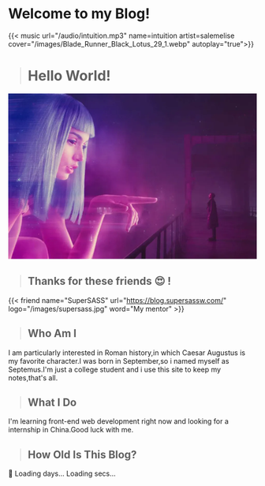 # Welcome to my Blog!


{{< music url="/audio/intuition.mp3" name=intuition artist=salemelise cover="/images/Blade_Runner_Black_Lotus_29_1.webp" autoplay="true">}}

> # Hello World!
<img src="/images/bladerunner.webp" >

> ## Thanks for these friends :heart_eyes: !
> 

<div class="flink" id="article-container">
<div class="friend-list-div" >

{{< friend name="SuperSASS" url="https://blog.supersassw.com/" logo="/images/supersass.jpg" word="My mentor" >}}

</div>
</div>

> ## Who Am I

I am particularly interested in Roman history,in which Caesar Augustus is my favorite character.I was born in September,so i named myself as 
Septemus.I'm just a college student and i use this site to keep my notes,that's all.


> ## What I Do

I'm learning front-end web development right now and looking for a internship in China.Good luck with me. 

> ## How Old Is This Blog?
<script type=text/javascript>
    var now = new Date();
    function createtime() {
        var grt = new Date("01/11/2023 16:38:52");//此处修改你的建站时间或者网站上线时间
        now.setTime(now.getTime() + 250);
        var years = (now - grt) / 1000 / 60 / 60 / 24 / 365;
        var ynum = Math.floor(years);
        var days = (now - grt) / 1000 / 60 / 60 / 24;
        var dnum = Math.floor(days);
        var hours = (now - grt) / 1000 / 60 / 60 - (24 * dnum);
        var hnum = Math.floor(hours);
        if (String(hnum).length === 1) {
            hnum = "0" + hnum;
        }
        var minutes = (now - grt) / 1000 / 60 - (24 * 60 * dnum) - (60 * hnum);
        var mnum = Math.floor(minutes);
        if (String(mnum).length === 1) {
            mnum = "0" + mnum;
        }
        var seconds = (now - grt) / 1000 - (24 * 60 * 60 * dnum) - (60 * 60 * hnum) - (60 * mnum);
        var snum = Math.round(seconds);
        if (String(snum).length === 1) {
            snum = "0" + snum;
        }
        var elements = document.getElementsByClassName("timeDate");
        var i;
        for (i = 0; i < elements.length; i++) {
            /*因为建站时间还没有一年，就将之注释掉了。需要的可以取消*/
            elements[i].innerHTML =  "It has been " + ynum + " years " + (dnum - ynum * 365) + " days ";
        }
        elements = document.getElementsByClassName("times");
        for (i = 0; i < elements.length; i++) {
            /*因为建站时间还没有一年，就将之注释掉了。需要的可以取消*/
            elements[i].innerHTML = hnum + " hours " + mnum + " mins " + snum + " secs since my blog has been brought to this world!";
        }
    }

    setInterval("createtime()", 250);
</script>
:hugs:
<span class=liveTime>
    <span class=timeDate>Loading days...</span>
    <span class=times>Loading secs...</span>
</span>
<!-- It has been years months days hours mins secs since my blog has been brought to this world! -->

